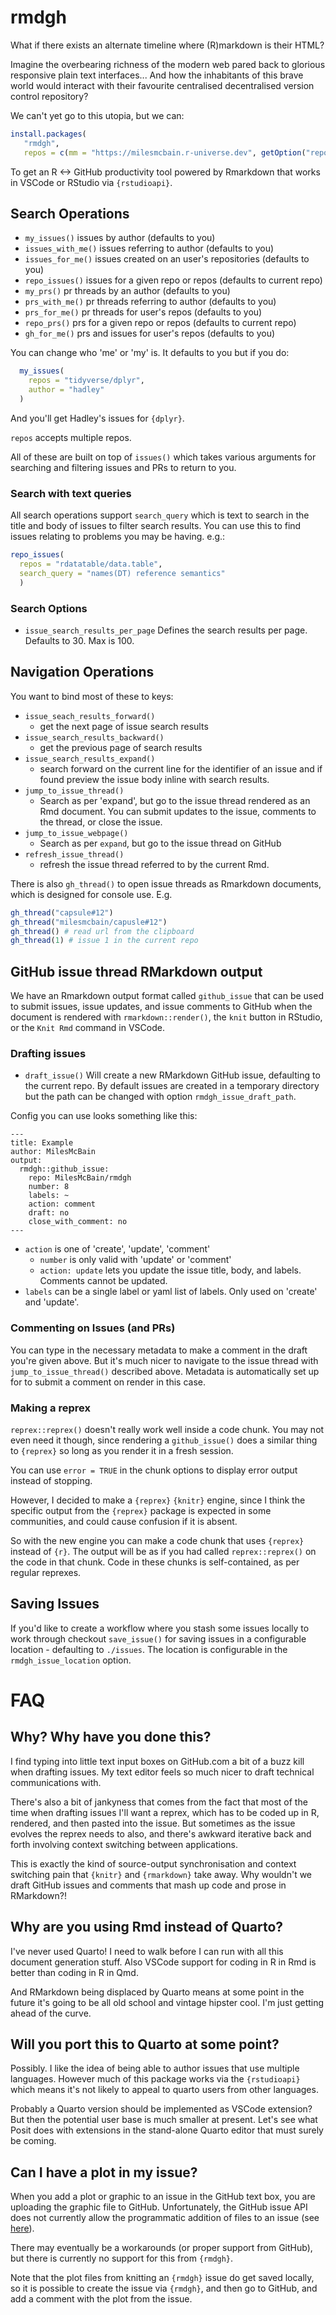 
# rmdgh

What if there exists an alternate timeline where (R)markdown is their HTML? 

Imagine the overbearing richness of the modern web pared back to glorious
responsive plain text interfaces... And how the inhabitants of this brave world would
interact with their favourite centralised decentralised version control
repository?

We can't yet go to this utopia, but we can:

```r
install.packages(
   "rmdgh", 
   repos = c(mm = "https://milesmcbain.r-universe.dev", getOption("repos")))
```

To get an R <-> GitHub productivity tool powered by Rmarkdown that works in VSCode or RStudio via `{rstudioapi}`.

## Search Operations

- `my_issues()` issues by author (defaults to you)
- `issues_with_me()` issues referring to author (defaults to you)
- `issues_for_me()` issues created on an user's repositories (defaults to you)
- `repo_issues()` issues for a given repo or repos (defaults to current repo)
- `my_prs()` pr threads by an author (defaults to you)
- `prs_with_me()` pr threads referring to author (defaults to you)
- `prs_for_me()` pr threads for user's repos (defaults to you)
- `repo_prs()` prs for a given repo or repos (defaults to current repo)
- `gh_for_me()` prs and issues for user's repos (defaults to you)

You can change who 'me' or 'my' is. It defaults to you but if you do:

```r
  my_issues(
    repos = "tidyverse/dplyr",
    author = "hadley"
  )
```
And you'll get Hadley's issues for `{dplyr}`.

`repos` accepts multiple repos.

All of these are built on top of `issues()` which takes various arguments for
searching and filtering issues and PRs to return to you.

### Search with text queries

All search operations support `search_query` which is text to search in the title and body of issues to filter search results. You can use this to find issues relating to problems you may be having. e.g.:

```r
repo_issues(
  repos = "rdatatable/data.table", 
  search_query = "names(DT) reference semantics"
  )
```

### Search Options

- `issue_search_results_per_page` Defines the search results per page. Defaults to 30. Max is 100.

## Navigation Operations

You want to bind most of these to keys:

- `issue_seach_results_forward()`
  - get the next page of issue search results
- `issue_search_results_backward()`
  - get the previous page of search results
- `issue_search_results_expand()`
  - search forward on the current line for the identifier of an issue and if found preview the issue body inline with search results.
- `jump_to_issue_thread()` 
  - Search as per 'expand', but go to the issue thread rendered as an Rmd document. You can submit updates to the issue, comments to the thread, or close the issue.
- `jump_to_issue_webpage()` 
  - Search as per `expand`, but go to the issue thread on GitHub
- `refresh_issue_thread()`
  - refresh the issue thread referred to by the current Rmd.

There is also `gh_thread()` to open issue threads as Rmarkdown documents, which is designed for console use. E.g.

```r
gh_thread("capsule#12") 
gh_thread("milesmcbain/capusle#12")
gh_thread() # read url from the clipboard
gh_thread(1) # issue 1 in the current repo
```

## GitHub issue thread RMarkdown output

We have an Rmarkdown output format called `github_issue` that can be used to submit issues, issue updates, and issue comments to GitHub when the document is rendered with `rmarkdown::render()`, the `knit` button in RStudio, or the `Knit Rmd` command in VSCode.

### Drafting issues

  - `draft_issue()` Will create a new RMarkdown GitHub issue, defaulting to the current repo. By default issues are created in a temporary directory but the path can be changed with option `rmdgh_issue_draft_path`.
  
  Config you can use looks something like this:

```
---
title: Example
author: MilesMcBain
output:
  rmdgh::github_issue:
    repo: MilesMcBain/rmdgh
    number: 8
    labels: ~
    action: comment
    draft: no
    close_with_comment: no
---
```

  - `action` is one of 'create', 'update', 'comment'
    - `number` is only valid with 'update' or 'comment'
    - `action: update` lets you update the issue title, body, and labels. Comments cannot be updated.
  - `labels` can be a single label or yaml list of labels. Only used on 'create' and 'update'.

### Commenting on Issues (and PRs)

You can type in the necessary metadata to make a comment in the draft you're given above. But it's much nicer to navigate to the issue thread with `jump_to_issue_thread()` described above. Metadata is automatically set up for to submit a comment on render in this case.

### Making a reprex

`reprex::reprex()` doesn't really work well inside a code chunk. You may not even need it though, since rendering a `github_issue()` does a similar thing to `{reprex}` so long as you render it in a fresh session. 

You can use `error = TRUE` in the chunk options to display error output instead of stopping.

However, I decided to make a `{reprex}` `{knitr}` engine, since I think the specific output from the `{reprex}` package is expected in some communities, and could cause confusion if it is absent.

So with the new engine you can make a code chunk that uses `{reprex}` instead of
`{r}`. The output will be as if you had called `reprex::reprex()` on the code in
that chunk. Code in these chunks is self-contained, as per regular reprexes.

## Saving Issues

If you'd like to create a workflow where you stash some issues locally to work through checkout `save_issue()` for saving issues in a configurable location - defaulting to `./issues`. The location is configurable in the `rmdgh_issue_location` option.

# FAQ

## Why? Why have you done this?

I find typing into little text input boxes on GitHub.com a bit of a buzz kill
when drafting issues. My text editor feels so much nicer to draft technical
communications with.

There's also a bit of jankyness that comes from the fact that most of the time
when drafting issues I'll want a reprex, which has to be coded up in R, rendered, and then pasted into the issue. But sometimes as the issue evolves the
reprex needs to also, and there's awkward iterative back and forth involving context switching
between applications.

This is exactly the kind of source-output synchronisation and context switching pain that `{knitr}` and `{rmarkdown}` take away. Why wouldn't we draft GitHub issues and comments that mash up code and prose in RMarkdown?!

## Why are you using Rmd instead of Quarto?

I've never used Quarto! I need to walk before I can run with all this document
generation stuff. Also VSCode support for coding in R in Rmd is better than
coding in R in Qmd.

And RMarkdown being displaced by Quarto means at some point in the future it's
going to be all old school and vintage hipster cool. I'm just getting ahead of
the curve.

## Will you port this to Quarto at some point?

Possibly. I like the idea of being able to author issues that use multiple
languages. However much of this package works via the `{rstudioapi}` which means
it's not likely to appeal to quarto users from other languages.

Probably a Quarto version should be implemented as VSCode extension? But then
the potential user base is much smaller at present. Let's see what Posit does
with extensions in the stand-alone Quarto editor that must surely be coming.

## Can I have a plot in my issue?

When you add a plot or graphic to an issue in the GitHub text box, you are uploading the graphic file to GitHub. Unfortunately, the GitHub issue API does not currently allow the programmatic addition of files to an issue (see [here](https://github.com/isaacs/github/issues/1133)). 

There may eventually be a workarounds (or proper support from GitHub), but there is currently no support for this from `{rmdgh}`.

Note that the plot files from knitting an `{rmdgh}` issue do get saved locally, so it is possible to create the issue via `{rmdgh}`, and then go to GitHub, and add a comment with the plot from the issue.
